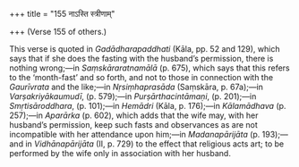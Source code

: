 +++
title = "155 नाऽस्ति स्त्रीणाम्"

+++
(Verse 155 of others.)

This verse is quoted in *Gadādharapaddhati* (Kāla, pp. 52 and 129),
which says that if she does the fasting with the husband’s permission,
there is nothing wrong;—in *Saṃskāraratnamālā* (p. 675), which says that
this refers to the ‘month-fast’ and so forth, and not to those in
connection with the *Gaurīvrata* and the like;—in *Nṛsiṃhaprasāda*
(Saṃskāra, p. 67a);—in *Varṣakriyākaumudī*, (p. 579);—in
*Purṣārthacintāmaṇi*, (p. 201);—in *Smṛtisāroddhara*, (p. 101);—in
*Hemādri* (Kāla, p. 176);—in *Kālamādhava* (p. 257);—in *Aparārka* (p.
602), which adds that the wife may, with her husband’s permission, keep
such fasts and observances as are not incompatible with her attendance
upon him;—in *Madanapārijāta* (p. 193);—and in *Vidhānapārijāta* (II, p.
729) to the effect that religious acts art; to be performed by the wife
only in association with her husband.


